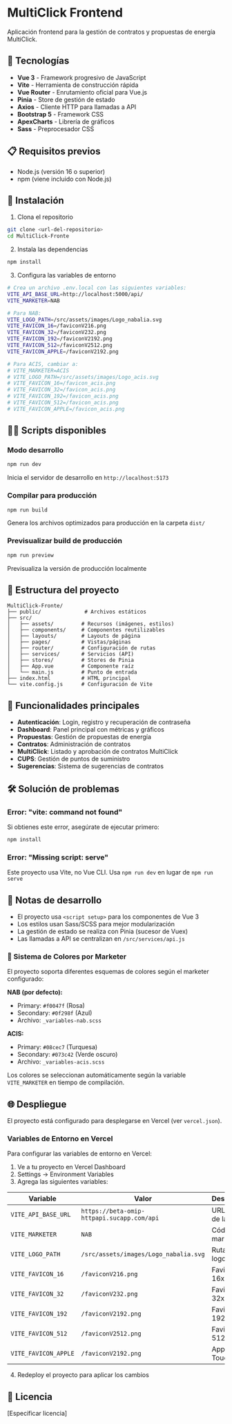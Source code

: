# MultiClick Frontend

Aplicación frontend para la gestión de contratos y propuestas de energía MultiClick.

## 🚀 Tecnologías

- **Vue 3** - Framework progresivo de JavaScript
- **Vite** - Herramienta de construcción rápida
- **Vue Router** - Enrutamiento oficial para Vue.js
- **Pinia** - Store de gestión de estado
- **Axios** - Cliente HTTP para llamadas a API
- **Bootstrap 5** - Framework CSS
- **ApexCharts** - Librería de gráficos
- **Sass** - Preprocesador CSS

## 📋 Requisitos previos

- Node.js (versión 16 o superior)
- npm (viene incluido con Node.js)

## 🔧 Instalación

1. Clona el repositorio
```bash
git clone <url-del-repositorio>
cd MultiClick-Fronte
```

2. Instala las dependencias
```bash
npm install
```

3. Configura las variables de entorno
```bash
# Crea un archivo .env.local con las siguientes variables:
VITE_API_BASE_URL=http://localhost:5000/api/
VITE_MARKETER=NAB

# Para NAB:
VITE_LOGO_PATH=/src/assets/images/Logo_nabalia.svg
VITE_FAVICON_16=/faviconV216.png
VITE_FAVICON_32=/faviconV232.png
VITE_FAVICON_192=/faviconV2192.png
VITE_FAVICON_512=/faviconV2512.png
VITE_FAVICON_APPLE=/faviconV2192.png

# Para ACIS, cambiar a:
# VITE_MARKETER=ACIS
# VITE_LOGO_PATH=/src/assets/images/Logo_acis.svg
# VITE_FAVICON_16=/favicon_acis.png
# VITE_FAVICON_32=/favicon_acis.png
# VITE_FAVICON_192=/favicon_acis.png
# VITE_FAVICON_512=/favicon_acis.png
# VITE_FAVICON_APPLE=/favicon_acis.png
```

## 🏃‍♂️ Scripts disponibles

### Modo desarrollo
```bash
npm run dev
```
Inicia el servidor de desarrollo en `http://localhost:5173`

### Compilar para producción
```bash
npm run build
```
Genera los archivos optimizados para producción en la carpeta `dist/`

### Previsualizar build de producción
```bash
npm run preview
```
Previsualiza la versión de producción localmente

## 📁 Estructura del proyecto

```
MultiClick-Fronte/
├── public/              # Archivos estáticos
├── src/
│   ├── assets/         # Recursos (imágenes, estilos)
│   ├── components/     # Componentes reutilizables
│   ├── layouts/        # Layouts de página
│   ├── pages/          # Vistas/páginas
│   ├── router/         # Configuración de rutas
│   ├── services/       # Servicios (API)
│   ├── stores/         # Stores de Pinia
│   ├── App.vue         # Componente raíz
│   └── main.js         # Punto de entrada
├── index.html          # HTML principal
└── vite.config.js      # Configuración de Vite
```

## 🔑 Funcionalidades principales

- **Autenticación**: Login, registro y recuperación de contraseña
- **Dashboard**: Panel principal con métricas y gráficos
- **Propuestas**: Gestión de propuestas de energía
- **Contratos**: Administración de contratos
- **MultiClick**: Listado y aprobación de contratos MultiClick
- **CUPS**: Gestión de puntos de suministro
- **Sugerencias**: Sistema de sugerencias de contratos

## 🛠️ Solución de problemas

### Error: "vite: command not found"
Si obtienes este error, asegúrate de ejecutar primero:
```bash
npm install
```

### Error: "Missing script: serve"
Este proyecto usa Vite, no Vue CLI. Usa `npm run dev` en lugar de `npm run serve`

## 📝 Notas de desarrollo

- El proyecto usa `<script setup>` para los componentes de Vue 3
- Los estilos usan Sass/SCSS para mejor modularización
- La gestión de estado se realiza con Pinia (sucesor de Vuex)
- Las llamadas a API se centralizan en `/src/services/api.js`

### 🎨 Sistema de Colores por Marketer

El proyecto soporta diferentes esquemas de colores según el marketer configurado:

**NAB (por defecto):**
- Primary: `#f0047f` (Rosa)
- Secondary: `#0f298f` (Azul)
- Archivo: `_variables-nab.scss`

**ACIS:**
- Primary: `#08cec7` (Turquesa)
- Secondary: `#073c42` (Verde oscuro)
- Archivo: `_variables-acis.scss`

Los colores se seleccionan automáticamente según la variable `VITE_MARKETER` en tiempo de compilación.

## 🌐 Despliegue

El proyecto está configurado para desplegarse en Vercel (ver `vercel.json`).

### Variables de Entorno en Vercel

Para configurar las variables de entorno en Vercel:

1. Ve a tu proyecto en Vercel Dashboard
2. Settings → Environment Variables
3. Agrega las siguientes variables:

| Variable | Valor | Descripción |
|----------|-------|-------------|
| `VITE_API_BASE_URL` | `https://beta-omip-httpapi.sucapp.com/api` | URL base de la API |
| `VITE_MARKETER` | `NAB` | Código del marketer |
| `VITE_LOGO_PATH` | `/src/assets/images/Logo_nabalia.svg` | Ruta del logo |
| `VITE_FAVICON_16` | `/faviconV216.png` | Favicon 16x16 |
| `VITE_FAVICON_32` | `/faviconV232.png` | Favicon 32x32 |
| `VITE_FAVICON_192` | `/faviconV2192.png` | Favicon 192x192 |
| `VITE_FAVICON_512` | `/faviconV2512.png` | Favicon 512x512 |
| `VITE_FAVICON_APPLE` | `/faviconV2192.png` | Apple Touch Icon |

4. Redeploy el proyecto para aplicar los cambios

## 📄 Licencia

[Especificar licencia]
